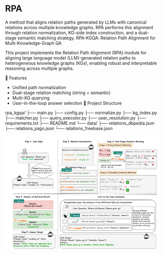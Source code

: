 # RPA
A method that aligns relation paths generated by LLMs with canonical relations across multiple knowledge graphs. RPA performs this alignment through relation normalization, KG-side index construction, and a dual-stage semantic matching strategy.
RPA-KGQA: Relation Path Alignment for Multi-Knowledge-Graph QA

This project implements the Relation Path Alignment (RPA) module for aligning large language model (LLM)-generated relation paths to heterogeneous knowledge graphs (KGs), enabling robust and interpretable reasoning across multiple graphs.

🧩 Features

- Unified path normalization
- Dual-stage relation matching (string + semantic)
- Multi-KG querying
- User-in-the-loop answer selection
📂 Project Structure

rpa_kgqa/
├── main.py
├── config.py
├── normalize.py
├── kg_index.py
├── matcher.py
├── query_executor.py
├── user_resolution.py
├── requirements.txt
├── README.md
└── data/
├── relations_dbpedia.json
├── relations_yago.json
└── relations_freebase.json

![](./RPA示例图.PNG)
